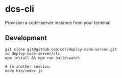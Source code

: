 # dcs-cli

Provision a code-server instance from your terminal.

## Development

```console
git clone git@github.com:cdr/deploy-code-server.git
cd deploy-code-server/cli
npm install && npm run build:watch

# in another session:
node bin/index.js
```
